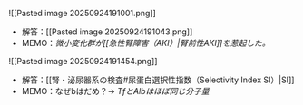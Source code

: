 ![[Pasted image 20250924191001.png]]
- 解答：[[Pasted image 20250924191043.png]]
- MEMO：*微小変化群が[[急性腎障害（AKI）|腎前性AKI]]を惹起した。*


![[Pasted image 20250924191454.png]]
- 解答：[[腎・泌尿器系の検査#尿蛋白選択性指数（Selectivity Index SI）|SI]]
- MEMO：なぜbはだめ？→ *TfとAlbはほぼ同じ分子量*